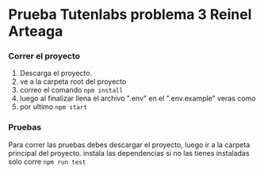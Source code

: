 # Prueba Tutenlabs problema 3 Reinel Arteaga 
### Correr el proyecto

1.  Descarga el proyecto.
2.  ve a la carpeta root del proyecto
3.  correo el comando `npm install`
4.  luego al finalizar llena el archivo ".env" en el ".env.example" veras como
5.  por ultimo `npm start`




### Pruebas

Para correr las pruebas debes descargar el proyecto, luego ir a la carpeta principal del proyecto.
instala las dependencias si no las tienes instaladas
solo corre `npm run test`